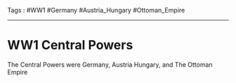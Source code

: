 Tags :  #WW1 #Germany #Austria_Hungary #Ottoman_Empire
___
# WW1 Central Powers
The Central Powers were Germany, Austria Hungary, and The Ottoman Empire
